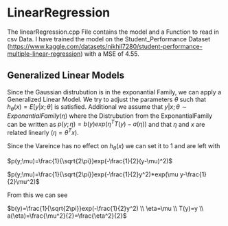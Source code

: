 # LinearRegression

The linearRegression.cpp File contains the model and a Function to read in csv Data. I have trained the model on the Student_Performance Dataset (https://www.kaggle.com/datasets/nikhil7280/student-performance-multiple-linear-regression) with a MSE of 4.55.

## Generalized Linear Models

Since the Gaussian distrubution is in the exponantial Family, we can apply a Generalized Linear Model. We try to adjust the parameters $\theta$ such that $h_\theta(x)= E[y|x;\theta]$ is satisfied. Additional we assume that $y|x;\theta \sim ExponantialFamily(\eta)$ where the Distrubution from the ExponantialFamily can be written as $p(y; \eta)=b(y)exp(\eta^TT(y)-a(\eta))$ and that $\eta$ and $x$ are related linearly ($\eta=\theta^Tx$).

Since the Vareince has no effect on $h_\theta(x)$ we can set it to 1 and are left with 

$p(y;\mu)=\frac{1}{\sqrt{2\pi}}exp(-\frac{1}{2}(y-\mu)^2)$

$p(y;\mu)=\frac{1}{\sqrt{2\pi}}exp(-\frac{1}{2}y^2)*exp(\mu y-\frac{1}{2}\mu^2)$

From this we can see

$b(y)=\frac{1}{\sqrt{2\pi}}exp(-\frac{1}{2}y^2) \\
\eta=\mu \\
T(y)=y \\
a(\eta)=\frac{\mu^2}{2}=\frac{\eta^2}{2}$
